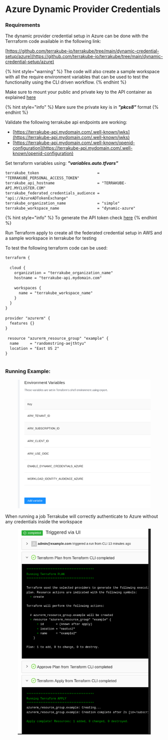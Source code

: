 # Azure Dynamic Provider Credentials

### Requirements

The dynamic provider credential setup in Azure  can be done with the Terrraform code available in the following link:

[https://github.com/terrakube-io/terrakube/tree/main/dynamic-credential-setup/azure](https://github.com/terrakube-io/terrakube/tree/main/dynamic-credential-setup/azure)

{% hint style="warning" %}
The code will also create a sample workspace with all the require environment variables that can be used to test the functionality using the CLI driven workflow.
{% endhint %}

Make sure to mount your public and private key to the API container as explained [here](https://docs.terrakube.io/user-guide/workspaces/dynamic-provider-credentials#generate-public-and-private-key)

{% hint style="info" %}
Mare sure the private key is in _**"pkcs8"**_ format
{% endhint %}

Validate the following terrakube api endpoints are working:

* [https://terrakube-api.mydomain.com/.well-known/jwks](https://terrakube-api.mydomain.com/.well-known/jwks)
* [https://terrakube-api.mydomain.com/.well-known/openid-configuration](https://terrakube-api.mydomain.com/.well-known/openid-configuration)

Set terraform variables using: _**"variables.auto.tfvars"**_

```
terrakube_token                          = "TERRAKUBE_PERSONAL_ACCESS_TOKEN"
terrakube_api_hostname                   = "TERRAKUBE-API.MYCLUSTER.COM"
terrakube_federated_credentials_audience = "api://AzureADTokenExchange"
terrakube_organization_name              = "simple"
terrakube_workspace_name                 = "dynamic-azure"
```

{% hint style="info" %}
To generate the API token check [here](https://docs.terrakube.io/user-guide/organizations/api-tokens)
{% endhint %}

Run Terraform apply to create all the federated credential setup in AWS  and a sample workspace in terrakube for testing

To test the following terraform code can be used:

```
terraform {

  cloud {
    organization = "terrakube_organization_name"
    hostname = "terrakube-api.mydomain.com"

    workspaces {
      name = "terrakube_workspace_name"
    }
  }
}

provider "azurerm" {
  features {}
}

 resource "azurerm_resource_group" "example" {
  name     = "randomstring-aejthtyu"
  location = "East US 2"
}


```

### Running Example:

<figure><img src="../../../.gitbook/assets/image (60).png" alt=""><figcaption></figcaption></figure>

When running a job Terrakube will correctly authenticate to Azure without any credentials inside the workspace

<figure><img src="../../../.gitbook/assets/image (61).png" alt=""><figcaption></figcaption></figure>
